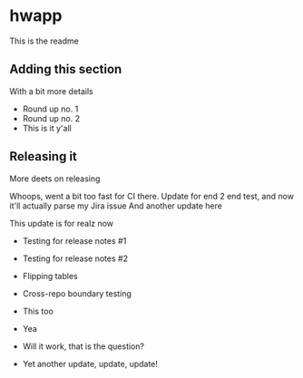# hwapp
This is the readme

## Adding this section
With a bit more details

- Round up no. 1
- Round up no. 2
- This is it y'all

## Releasing it
More deets on releasing

Whoops, went a bit too fast for CI there.
Update for end 2 end test, and now it'll actually parse my Jira issue
And another update here

This update is for realz now

- Testing for release notes #1
- Testing for release notes #2

- Flipping tables

- Cross-repo boundary testing
- This too
- Yea
- Will it work, that is the question?
- Yet another update, update, update!
